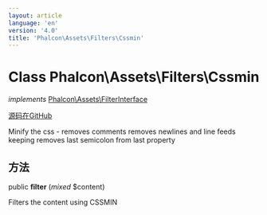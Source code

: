 ```yaml
---
layout: article
language: 'en'
version: '4.0'
title: 'Phalcon\Assets\Filters\Cssmin'
---
```

# Class **Phalcon\Assets\Filters\Cssmin**

*implements* [Phalcon\Assets\FilterInterface](Phalcon_Assets_FilterInterface)

<a href="https://github.com/phalcon/cphalcon/tree/v4.0.0/phalcon/assets/filters/cssmin.zep" class="btn btn-default btn-sm">源码在GitHub</a>

Minify the css - removes comments removes newlines and line feeds keeping removes last semicolon from last property

## 方法

public **filter** (*mixed* $content)

Filters the content using CSSMIN